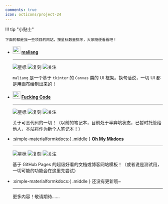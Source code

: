 ```yaml
---
comments: true
icon: octicons/project-24
---
```


!!! tip "小贴士"

    下面的都是我一些项目的网站，按星标数量排序，大家随便看看吧！

<div class="grid cards" markdown>

-   <img width="24" class="middle" src="https://xiaokang2022.github.io/maliang/logo.png" /> [**maliang**](https://xiaokang2022.github.io/maliang/)

    ---

    ![](https://img.shields.io/github/stars/Xiaokang2022/maliang?label=Stars&color=gold&logo=github&style=flat "星标")
    ![](https://img.shields.io/github/forks/Xiaokang2022/maliang?label=Forks&logo=github&style=flat "复刻")
    ![](https://img.shields.io/github/watchers/Xiaokang2022/maliang?label=Watchers&logo=github&style=flat "关注")

    `maliang` 是一个基于 `tkinter` 的 `Canvas` 类的 UI 框架。换句话说，一切 UI 都是用画布绘制出来的！

-   <img width="24" class="middle" src="https://xiaokang2022.github.io/Fucking-Code/logo.png" /> [**Fucking Code**](https://xiaokang2022.github.io/Fucking-Code/)

    ---

    ![](https://img.shields.io/github/stars/Xiaokang2022/Fucking-Code?label=Stars&color=gold&logo=github&style=flat "星标")
    ![](https://img.shields.io/github/forks/Xiaokang2022/Fucking-Code?label=Forks&logo=github&style=flat "复刻")
    ![](https://img.shields.io/github/watchers/Xiaokang2022/Fucking-Code?label=Watchers&logo=github&style=flat "关注")

    关于可恶代码的一切！（以前的笔记本，目前处于半弃坑状态，已暂时托管给他人，本站将作为新个人笔记本！）

-   :simple-materialformkdocs:{ .middle } [**Oh My Mkdocs**](https://oh-my-mkdocs.github.io/oh-my-mkdocs/)

    ---

    ![](https://img.shields.io/github/stars/oh-my-mkdocs/oh-my-mkdocs?label=Stars&color=gold&logo=github&style=flat "星标")
    ![](https://img.shields.io/github/forks/oh-my-mkdocs/oh-my-mkdocs?label=Forks&logo=github&style=flat "复刻")
    ![](https://img.shields.io/github/watchers/oh-my-mkdocs/oh-my-mkdocs?label=Watchers&logo=github&style=flat "关注")

    基于 GitHub Pages 的超级好看的文档或博客网站模板！（或者说是测试用，一切可能的功能会在这里先尝试）

-   :simple-materialformkdocs:{ .middle } 还没有更新哦~

    ---

    更多内容！敬请期待……

</div>
